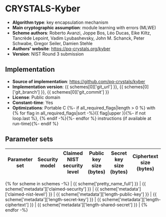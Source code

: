 CRYSTALS-Kyber
==============

- **Algorithm type**: key encapsulation mechanism
- **Main cryptographic assumption**: module learning with errors (MLWE)
- **Scheme authors**: Roberto Avanzi, Joppe Bos, Léo Ducas, Eike Kiltz, Tancrède Lepoint, Vadim Lyubashevsky, John M. Schanck, Peter Schwabe, Gregor Seiler, Damien Stehle
- **Authors' website**: https://pq-crystals.org/kyber
- **Version**: NIST Round 3 submission

Implementation
--------------

- **Source of implementation**: https://github.com/pq-crystals/kyber
- **Implementation version**: {{ schemes[0]['git_url'] }}, {{ schemes[0]['git_branch'] }}, {{ schemes[0]['git_commit'] }}
- **License**: Public domain
- **Constant-time**: Yes
- **Optimizations**: Portable C {%- if all_required_flags|length > 0 %} with {% for flag in all_required_flags|sort -%}{{ flag|upper }}{%- if not loop.last %}, {% endif -%}{%- endfor %} instructions (if available at run-time){%- endif %}

Parameter sets
--------------

| Parameter set             | Security model | Claimed NIST security level | Public key size (bytes) | Secret key size (bytes) | Ciphertext size (bytes) | Shared secret size (bytes) |
|---------------------------|----------------|-----------------------------|-------------------------|-------------------------|-------------------------|----------------------------|
{% for scheme in schemes -%}
| {{ scheme['pretty_name_full'] }} | {{ scheme['metadata']['claimed-security'] }} | {{ scheme['metadata']['claimed-nist-level'] }} | {{ scheme['metadata']['length-public-key'] }} | {{ scheme['metadata']['length-secret-key'] }} | {{ scheme['metadata']['length-ciphertext'] }} | {{ scheme['metadata']['length-shared-secret'] }} |
{% endfor -%}
